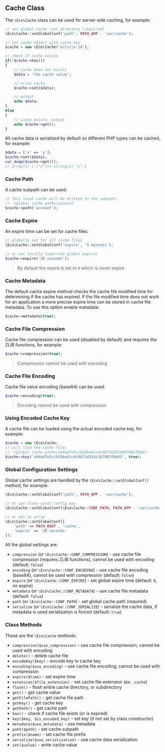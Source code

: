 ## Cache Class
The `\Eco\Cache` class can be used for server-side caching, for example:
```php
// set global cache root directory (required)
\Eco\Cache::setGlobalConf('path', PATH_APP . 'var/cache');

// set cache object with cache key
$cache = new \Eco\Cache('article-14');

// check if cache exists
if(!$cache->has())
{
    // cache does not exists
    $data = 'the cache value';

    // write cache
    $cache->set($data);

    // output
    echo $data;
}
else
{
    // cache exists, output
    echo $cache->get();
}
```
All cache data is serialized by default so different PHP types can be cached, for example:
```php
$data = ['x' => 'y'];
$cache->set($data);
var_dump($cache->get());
// array(1) { ["x"]=> string(1) "y" }
```

### Cache Path
A cache subpath can be used:
```php
// this local cache will be written in the subpath:
// '<global cache path>/account'
$cache->path('account');
```

### Cache Expire
An expire time can be set for cache files:
```php
// globally set for all cache files
\Eco\Cache::setGlobalConf('expire', '5 minutes');

// or set locally (override global expire)
$cache->expire('30 seconds');
```
> By default the expire is set to `0` which is never expire

### Cache Metadata
The default cache expire method checks the cache file modified time for determining if the cache has expired. If the file modified time does not work for an application a more precise expire time can be stored in cache file metadata. To use this option enable metadata:
```php
$cache->metadata(true);
```

### Cache File Compression
Cache file compression can be used (disabled by default) and requires the ZLIB functions, for example:
```php
$cache->compression(true);
```
> Compression cannot be used with encoding

### Cache File Encoding
Cache file value encoding (base64) can be used:
```php
$cache->encoding(true);
```
> Encoding cannot be used with compression

### Using Encoded Cache Key
A cache file can be loaded using the actual encoded cache key, for example:
```php
$cache = new \Eco\Cache;
// will load the cache file:
// '<global cache path>/a94a8fe5ccb19ba61c4c0873d391e987982fbbd3'
$cache->key('a94a8fe5ccb19ba61c4c0873d391x187982fbbd3', true);
```

### Global Configuration Settings
Global cache settings are handled by the `\Eco\Cache::setGlobalConf()` method, for example:
```php
\Eco\Cache::setGlobalConf('path', PATH_APP . 'var/cache');

// or use class const config key
\Eco\Cache::setGlobalConf(\Eco\Cache::CONF_PATH, PATH_APP . 'var/cache');

// or set as array
\Eco\Cache::setGlobalConf([
    'path' => PATH_ROOT . 'cache',
    'expire' => '30 seconds'
]);
```
All the global settings are:
- `compression` (or `\Eco\Cache::CONF_COMPRESSION`) - use cache file compression (requires ZLIB functions), cannot be used with encoding (default: `false`)
- `encoding` (or `\Eco\Cache::CONF_ENCODING`) - use cache file encoding (base64), cannot be used with compression (default: `false`)
- `expire` (or `\Eco\Cache::CONF_EXPIRE`) - set global expire time (default: `0`, no expire)
- `metadata` (or `\Eco\Cache::CONF_METADATA`) - use cache file metadata (default: `false`)
- `path` (or `\Eco\Cache::CONF_PATH`) - set global cache path (required)
- `serialize` (or `\Eco\Cache::CONF_SERIALIZE`) - serialize the cache data, if metadata is used serialization is forced (default: `true`)

### Class Methods
These are the `\Eco\Cache` methods:
- `compression($use_compression)` - use cache file compression, cannot be used with encoding
- `delete()` - delete cache file
- `encodeKey($key)` - encode key to cache key
- `encoding($use_encoding)` - use cache file encoding, cannot be used with compression
- `expire($time)` - set expire time
- `extension($file_extension)` - set cache file extension (ex: `.cache`)
- `flush()` - flush entire cache directory, or subdirectory
- `get()` - get cache value
- `getFilePath()` - get cache file path
- `getKey()` - get cache key
- `getPath()` - get cache path
- `has()` - check if cache file exists (or is expired)
- `key($key, $is_encoded_key)` - set key (if not set by class constructor)
- `metadata($use_metadata)` - use metadata
- `path($path)` - set cache subpath
- `prefix($name)` - set cache file prefix
- `serialize($use_serialization)` - use cache data serialization
- `set($value)` - write cache value